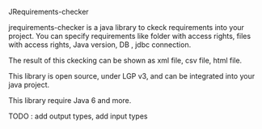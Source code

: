 JRequirements-checker

jrequirements-checker is a java library to ckeck requirements into your project.
You can specify requirements like folder with access rights, files with access rights, Java version, DB , jdbc connection.

The result of this ckecking can be shown as xml file, csv file, html file.

This library is open source, under LGP v3,  and can be integrated into your java project.

This library require Java 6 and more.

TODO : add output types, add input types 